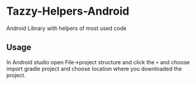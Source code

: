 # Tazzy-Helpers-Android
Android Library with helpers of most used code

## Usage 

In Android studio open File->project structure and click the `+` and choose import gradle project and choose location where you downloaded the project.
